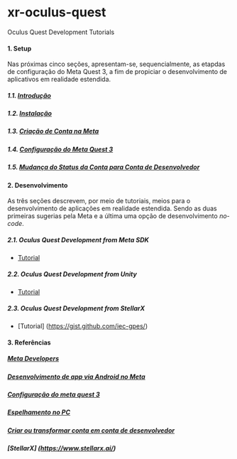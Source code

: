 # xr-oculus-quest
Oculus Quest Development Tutorials

#### 1. Setup

Nas próximas cinco seções, apresentam-se, sequencialmente, as etapdas de configuração do Meta Quest 3, a fim de propiciar o desenvolvimento de aplicativos em realidade estendida.

##### 1.1. [Introdução](https://gist.github.com/iec-gpes/)

##### 1.2. [Instalação](https://gist.github.com/iec-gpes/)

##### 1.3. [Criação de Conta na Meta](https://gist.github.com/iec-gpes/)

#####  1.4. [Configuração do Meta Quest 3](https://gist.github.com/iec-gpes/)

#####  1.5. [Mudança do Status da Conta para Conta de Desenvolvedor](https://gist.github.com/iec-gpes/)

#### 2. Desenvolvimento

As três seções descrevem, por meio de tutoriais, meios para o desenvolvimento de aplicações em realidade estendida. Sendo as duas primeiras sugerias pela Meta e a última 
uma opção de desenvolvimento _no-code_.

##### 2.1. Oculus Quest Development from Meta SDK

- [Tutorial](https://gist.github.com/iec-gpes/faced509e5b9b8ee2b5346d2712ce998)
 
##### 2.2. Oculus Quest Development from Unity

- [Tutorial](https://gist.github.com/iec-gpes/)

##### 2.3. Oculus Quest Development from StellarX

- [Tutorial] (https://gist.github.com/iec-gpes/)


#### 3. Referências

##### [Meta Developers](https://developers.meta.com/)

##### [Desenvolvimento de app via Android no Meta](https://developer.oculus.com/documentation/native/android/mobile-build-run-hello-xr-app/)

##### [Configuração do meta quest 3](https://www.meta.com/pt-br/help/quest/articles/getting-started/getting-started-with-quest-3/set-up-quest-3/)

##### [Espelhamento no PC](https://www.meta.com/pt-br/help/quest/articles/in-vr-experiences/oculus-features/cast-with-quest/oculus.com/casting)

##### [Criar ou transformar conta em conta de desenvolvedor](https://developers.facebook.com/docs/development/register?locale=pt_BR)

##### [StellarX] (https://www.stellarx.ai/)


 
  

